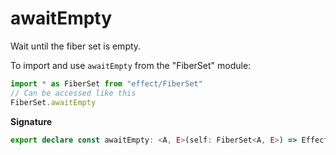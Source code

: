 # awaitEmpty

Wait until the fiber set is empty.

To import and use `awaitEmpty` from the "FiberSet" module:

```ts
import * as FiberSet from "effect/FiberSet"
// Can be accessed like this
FiberSet.awaitEmpty
```

**Signature**

```ts
export declare const awaitEmpty: <A, E>(self: FiberSet<A, E>) => Effect.Effect<void>
```
